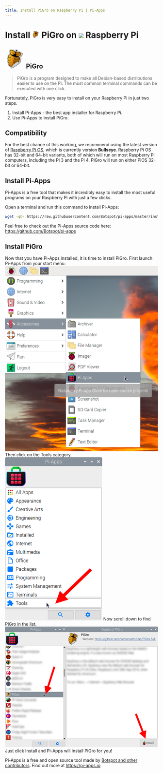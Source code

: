 ```yaml
---
title: Install PiGro on Raspberry Pi | Pi-Apps
---
```

<div class="simple-install-content content">

# Install <img src="/img/app-icons/PiGro/icon-64.png" height=24> PiGro on <img src=https://www.vectorlogo.zone/logos/raspberrypi/raspberrypi-icon.svg height=24> Raspberry Pi

## <img src="/img/app-icons/PiGro/icon-64.png"> PiGro
> PiGro is a program designed to make all Debian-based distributions easier to use on the Pi.
> The most common terminal commands can be executed with one click.

Fortunately, PiGro is very easy to install on your Raspberry Pi in just two steps.
1. Install Pi-Apps - the best app installer for Raspberry Pi.
2. Use Pi-Apps to install PiGro.
</div>
<div class="simple-install-content content">

## Compatibility
For the best chance of this working, we recommend using the latest version of [Raspberry Pi OS](https://www.raspberrypi.com/software/), which is currently version **Bullseye**.
Raspberry Pi OS has 32-bit and 64-bit variants, both of which will run on most Raspberry Pi computers, including the Pi 3 and the Pi 4.
PiGro will run on either PiOS 32-bit or 64-bit.
</div>
<div class="simple-install-content content">

## Install Pi-Apps

Pi-Apps is a free tool that makes it incredibly easy to install the most useful programs on your Raspberry Pi with just a few clicks.

Open a terminal and run this command to install Pi-Apps:
```bash
wget -qO- https://raw.githubusercontent.com/Botspot/pi-apps/master/install | bash
```
Feel free to check out the Pi-Apps source code here: https://github.com/Botspot/pi-apps
</div>
<div class="simple-install-content content">

## Install PiGro

Now that you have Pi-Apps installed, it is time to install PiGro.
First launch Pi-Apps from your start menu:
<img src="/img/start-menu.png">
Then click on the Tools category.
<img src="/img/category-selections/Tools.png">
Now scroll down to find PiGro in the list.
<img src="/img/app-icons/PiGro/app-selection.png">
Just click Install and Pi-Apps will install PiGro for you!
</div>
<div class="simple-install-content content">

Pi-Apps is a free and open source tool made by [Botspot and other contributors](/about/#contributors). Find out more at https://pi-apps.io
</div>
